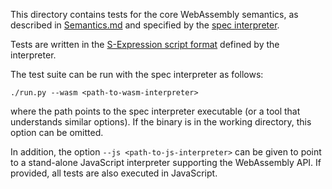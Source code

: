 This directory contains tests for the core WebAssembly semantics, as described in [Semantics.md](https://github.com/WebAssembly/design/blob/master/Semantics.md) and specified by the [spec interpreter](https://github.com/WebAssembly/spec/blob/master/interpreter).

Tests are written in the [S-Expression script format](https://github.com/WebAssembly/spec/blob/master/interpreter/README.md#s-expression-syntax) defined by the interpreter.

The test suite can be run with the spec interpreter as follows:
```
./run.py --wasm <path-to-wasm-interpreter>
```
where the path points to the spec interpreter executable (or a tool that understands similar options). If the binary is in the working directory, this option can be omitted.

In addition, the option `--js <path-to-js-interpreter>` can be given to point to a stand-alone JavaScript interpreter supporting the WebAssembly API. If provided, all tests are also executed in JavaScript.
